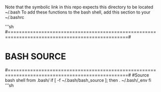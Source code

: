 Note that the symbolic link in this repo expects this directory to be located ~/.bash
To add these functions to the bash shell, add this section to your ~/.bashrc






'''sh
#=================================================================================================#
# BASH SOURCE
#=================================================================================================#
#Source bash shell from .bash/ 
if [ -f ~/.bash/bash_source ]; then
   . ~/.bash/_env
fi
'''sh
